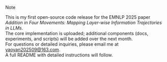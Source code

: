> [!NOTE]
> This is my first open-source code release for the EMNLP 2025 paper *Addition in Four Movements: Mapping Layer-wise Information Trajectories in LLMs*.  
> The core implementation is uploaded; additional components (docs, experiments, and scripts) will be added over the next month.  
> For questions or detailed inquiries, please email me at [yaoyan202509@163.com](mailto:yaoyan202509@163.com).  
> A full README with detailed instructions will follow.
